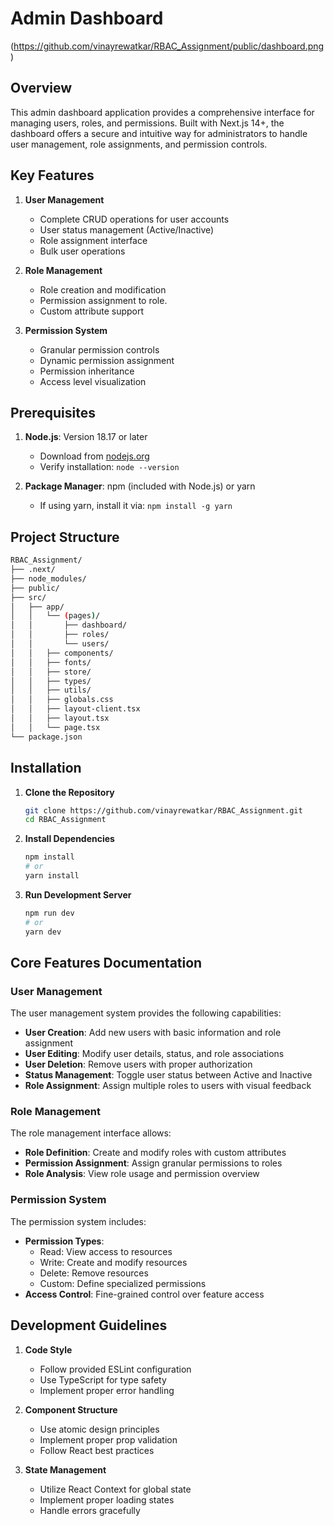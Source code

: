 # Admin Dashboard

(https://github.com/vinayrewatkar/RBAC_Assignment/public/dashboard.png)

## Overview

This admin dashboard application provides a comprehensive interface for managing users, roles, and permissions. Built with Next.js 14+, the dashboard offers a secure and intuitive way for administrators to handle user management, role assignments, and permission controls.

## Key Features

1. **User Management**
   - Complete CRUD operations for user accounts
   - User status management (Active/Inactive)
   - Role assignment interface
   - Bulk user operations

2. **Role Management**
   - Role creation and modification
   - Permission assignment to role.
   - Custom attribute support

3. **Permission System**
   - Granular permission controls
   - Dynamic permission assignment
   - Permission inheritance
   - Access level visualization

## Prerequisites

1. **Node.js**: Version 18.17 or later
   - Download from [nodejs.org](https://nodejs.org/)
   - Verify installation: `node --version`

2. **Package Manager**: npm (included with Node.js) or yarn
   - If using yarn, install it via: `npm install -g yarn`

## Project Structure

```bash
RBAC_Assignment/
├── .next/
├── node_modules/
├── public/
├── src/
│   ├── app/
│   │   └── (pages)/
│   │       ├── dashboard/
│   │       ├── roles/
│   │       └── users/
│   │   ├── components/
│   │   ├── fonts/
│   │   ├── store/
│   │   ├── types/
│   │   ├── utils/
│   │   ├── globals.css
│   │   ├── layout-client.tsx
│   │   ├── layout.tsx
│   │   └── page.tsx
└── package.json
```

## Installation

1. **Clone the Repository**
   ```bash
   git clone https://github.com/vinayrewatkar/RBAC_Assignment.git
   cd RBAC_Assignment
   ```

2. **Install Dependencies**
   ```bash
   npm install
   # or
   yarn install
   ```

3. **Run Development Server**
   ```bash
   npm run dev
   # or
   yarn dev
   ```

## Core Features Documentation

### User Management

The user management system provides the following capabilities:

- **User Creation**: Add new users with basic information and role assignment
- **User Editing**: Modify user details, status, and role associations
- **User Deletion**: Remove users with proper authorization
- **Status Management**: Toggle user status between Active and Inactive
- **Role Assignment**: Assign multiple roles to users with visual feedback

### Role Management

The role management interface allows:

- **Role Definition**: Create and modify roles with custom attributes
- **Permission Assignment**: Assign granular permissions to roles
- **Role Analysis**: View role usage and permission overview

### Permission System

The permission system includes:

- **Permission Types**: 
  - Read: View access to resources
  - Write: Create and modify resources
  - Delete: Remove resources
  - Custom: Define specialized permissions
- **Access Control**: Fine-grained control over feature access

## Development Guidelines

1. **Code Style**
   - Follow provided ESLint configuration
   - Use TypeScript for type safety
   - Implement proper error handling

2. **Component Structure**
   - Use atomic design principles
   - Implement proper prop validation
   - Follow React best practices

3. **State Management**
   - Utilize React Context for global state
   - Implement proper loading states
   - Handle errors gracefully
